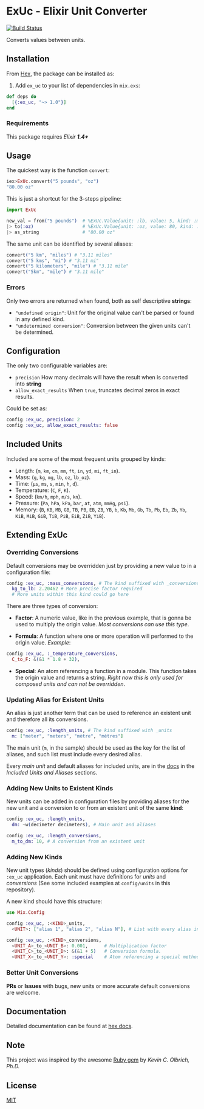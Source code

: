 # ExUc - Elixir Unit Converter

[![Build Status](https://circleci.com/gh/carturoch/ex_uc.svg?style=shield&circle-token=fd3d9870245619fd325e90c5cabfb70109eb139b)](https://circleci.com/gh/carturoch/ex_uc)

Converts values between units.

## Installation

From [Hex](https://hexdocs.pm/ex_uc), the package can be installed as:

  1. Add `ex_uc` to your list of dependencies in `mix.exs`:

```elixir
def deps do
  [{:ex_uc, "~> 1.0"}]
end
```

### Requirements

This package requires _Elixir **1.4+**_

## Usage

The quickest way is the function `convert`:
```elixir
iex>ExUc.convert("5 pounds", "oz")
"80.00 oz"
```
This is just a shortcut for the 3-steps pipeline:
```elixir
import ExUc

new_val = from("5 pounds")  # %ExUc.Value{unit: :lb, value: 5, kind: :mass}
|> to(:oz)                  # %ExUc.Value{unit: :oz, value: 80, kind: :mass}
|> as_string                # "80.00 oz"
```

The same unit can be identified by several aliases:
```elixir
convert("5 km", "miles") # "3.11 miles"
convert("5 kms", "mi") # "3.11 mi"
convert("5 kilometers", "mile") # "3.11 mile"
convert("5km", "mile") # "3.11 mile"
```

### Errors

Only two errors are returned when found, both as self descriptive **strings**:

  - `"undefined origin"`: Unit for the original value can't be parsed or found in any defined kind.
  - `"undetermined conversion"`: Conversion between the given units can't be determined.


## Configuration

The only two configurable variables are:

  - `precision` How many decimals will have the result when is converted into **string**
  - `allow_exact_results` When `true`, truncates decimal zeros in exact results.

Could be set as:
```elixir
config :ex_uc, precision: 2
config :ex_uc, allow_exact_results: false
```

## Included Units

Included are some of the most frequent units grouped by kinds:

  - Length: (`m`, `km`, `cm`, `mm`, `ft`, `in`, `yd`, `mi`, `ft_in`).
  - Mass: (`g`, `kg`, `mg`, `lb`, `oz`, `lb_oz`).
  - Time: (`μs`, `ms`, `s`, `min`, `h`, `d`).
  - Temperature: (`C`, `F`, `K`).
  - Speed: (`km/h`, `mph`, `m/s`, `kn`).
  - Pressure: (`Pa`,  `hPa`,  `kPa`,  `bar`,  `at`,  `atm`,  `mmHg`,  `psi`).
  - Memory: (`B`, `KB`, `MB`, `GB`, `TB`, `PB`, `EB`, `ZB`, `YB`, `b`, `Kb`, `Mb`, `Gb`, `Tb`, `Pb`, `Eb`, `Zb`, `Yb`, `KiB`, `MiB`, `GiB`, `TiB`, `PiB`, `EiB`, `ZiB`, `YiB`).

## Extending ExUc

### Overriding Conversions

Default conversions may be overridden just by providing a new value to in a configuration file:

```elixir
config :ex_uc, :mass_conversions, # The kind suffixed with _conversions
  kg_to_lb: 2.20462 # More precise factor required
  # More units within this kind could go here
```

There are three types of conversion:

- **Factor**: A numeric value, like in the previous example, that is gonna be used to multiply the origin value. _Most conversions can use this type_.

- **Formula**: A function where one or more operation will performed to the origin value.
_Example_:
```elixir
config :ex_uc, :_temperature_conversions,
  C_to_F: &(&1 * 1.8 + 32),
```

- **Special**: An atom referencing a function in a module. This function takes the origin value and returns a string. _Right now this is only used for composed units and can not be overridden_.

### Updating Alias for Existent Units

An alias is just another term that can be used to reference an existent unit and therefore all its conversions.

```elixir
config :ex_uc, :length_units, # The kind suffixed with _units
  m: ["meter", "meters", "mètre", "mètres"]
```

The main unit (`m`, in the sample) should be used as the key for the list of aliases, and such list must include every desired alias.

Every _main unit_ and default aliases for included units, are in the [docs](https://hexdocs.pm/ex_uc) in the *Included Units and Aliases* sections.

### Adding New Units to Existent **Kinds**

New units can be added in configuration files by providing aliases for the new unit and a conversion to or from an existent unit of the same **kind**:

```elixir
config :ex_uc, :length_units,
  dm: ~w(decimeter decimeters), # Main unit and aliases

config :ex_uc, :length_conversions,
  m_to_dm: 10, # A conversion from an existent unit
```

### Adding New **Kinds**

New unit types (_kinds_) should be defined using configuration options for `:ex_uc` application. Each unit must have definitions for _units_ and _conversions_ (See some included examples at `config/units` in this repository).

A new kind should have this structure:

```elixir
use Mix.Config

config :ex_uc, :<KIND>_units,
  <UNIT>: ["alias 1", "alias 2", "alias N"], # List with every alias intended to relate to unit identified by UNIT

config :ex_uc, :<KIND>_conversions,
  <UNIT_A>_to_<UNIT_B>: 0.001,      # Multiplication factor
  <UNIT_C>_to_<UNIT_D>: &(&1 + 5)   # Conversion formula.
  <UNIT_X>_to_<UNIT_Y>: :special    # Atom referencing a special method.  
```

### Better Unit Conversions

**PRs** or **Issues** with bugs, new units or more accurate default conversions are welcome.

## Documentation

Detailed documentation can be found at [hex docs](https://hexdocs.pm/ex_uc).

## Note

This project was inspired by the awesome [Ruby gem](https://github.com/olbrich/ruby-units) by _Kevin C. Olbrich, Ph.D._

## License

[MIT](https://github.com/carturoch/ex_uc/blob/master/License.md)
